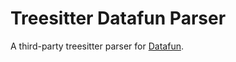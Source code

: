 # Treesitter Datafun Parser

A third-party treesitter parser for [Datafun](https://github.com/rntz/datafun).


